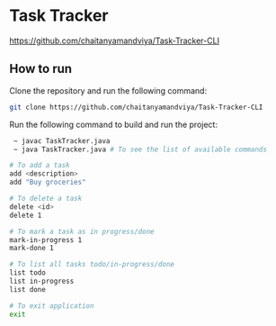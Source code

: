 # Task Tracker

https://github.com/chaitanyamandviya/Task-Tracker-CLI

## How to run

Clone the repository and run the following command:

```bash
git clone https://github.com/chaitanyamandviya/Task-Tracker-CLI
```

Run the following command to build and run the project:

```bash
 ~ javac TaskTracker.java
 ~ java TaskTracker.java # To see the list of available commands

# To add a task
add <description>
add "Buy groceries"

# To delete a task
delete <id>
delete 1

# To mark a task as in progress/done
mark-in-progress 1
mark-done 1

# To list all tasks todo/in-progress/done
list todo
list in-progress
list done

# To exit application
exit